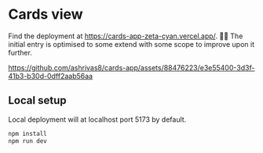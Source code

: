 # Cards view

Find the deployment at https://cards-app-zeta-cyan.vercel.app/. 🎉🎉 The initial entry is optimised to some extend with some scope to improve upon it further.

https://github.com/ashrivas8/cards-app/assets/88476223/e3e55400-3d3f-41b3-b30d-0dff2aab56aa

## Local setup
Local deployment will at localhost port 5173 by default.

```bash
npm install
npm run dev
```
